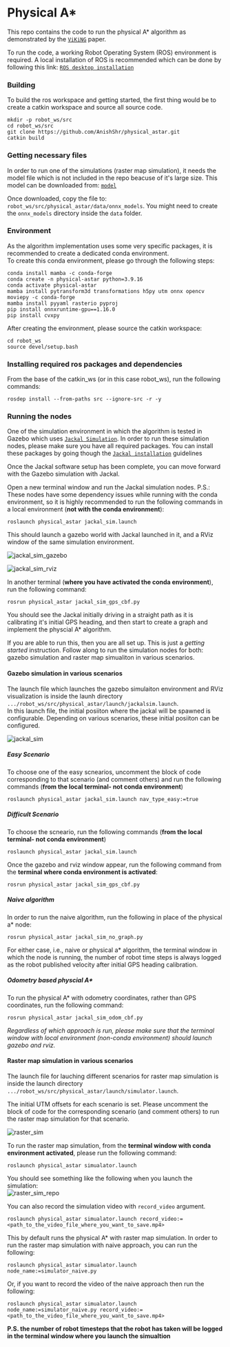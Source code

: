 # Physical A*

This repo contains the code to run the physical A* algorithm as demonstrated by the [`ViKiNG`](https://arxiv.org/abs/2202.11271) paper.   

To run the code, a working Robot Operating System (ROS) environment is required. A local installation of ROS is recommended which can be done by following this link: [`ROS desktop installation`](http://wiki.ros.org/noetic/Installation/Ubuntu)   

### Building
To build the ros workspace and getting started, the first thing would be to create a catkin workspace and source all source code.   

```
mkdir -p robot_ws/src
cd robot_ws/src
git clone https://github.com/AnishShr/physical_astar.git
catkin build
```

### Getting necessary files
In order to run one of the simulations (raster map simulation), it needs the model file which is not included in the repo beacuse of it's large size. This model can be downloaded from: [`model`](https://www.dropbox.com/scl/fi/0l1j6y96w8elcey2vfb30/distance_segment.onnx?rlkey=7sdzxfwtgd51h889a7voumsbe&st=fpz9h1py&dl=0)   

Once downloaded, copy the file to: `robot_ws/src/physical_astar/data/onnx_models`. You might need to create the `onnx_models` directory inside the `data` folder.

### Environment
As the algorithm implementation uses some very specific packages, it is recommended to create a dedicated conda environment.   
To create this conda environment, please go through the following steps:   
```
conda install mamba -c conda-forge
conda create -n physical-astar python=3.9.16
conda activate physical-astar
mamba install pytransform3d transformations h5py utm onnx opencv moviepy -c conda-forge
mamba install pyyaml rasterio pyproj
pip install onnxruntime-gpu==1.16.0
pip install cvxpy
```

After creating the environment, please source the catkin workspace:
```
cd robot_ws
source devel/setup.bash
```

### Installing required ros packages and dependencies
From the base of the catkin_ws (or in this case robot_ws), run the following commands:   
```
rosdep install --from-paths src --ignore-src -r -y
```

### Running the nodes

One of the simulation environment in which the algorithm is tested in Gazebo which uses [`Jackal Simulation`](https://docs.clearpathrobotics.com/docs/ros1noetic/robots/outdoor_robots/jackal/tutorials_jackal#simulating-jackal). In order to run these simulation nodes, please make sure you have all required packages. You can install these packages by going though the [`Jackal installation`](https://docs.clearpathrobotics.com/docs/ros1noetic/robots/outdoor_robots/jackal/tutorials_jackal#jackal-software-setup) guidelines
   
Once the Jackal software setup has been complete, you can move forward with the Gazebo simulation with Jackal.   
   
Open a new terminal window and run the Jackal simulation nodes. P.S.: These nodes have some dependency issues while running with the conda environment, so it is highly recommended to run the following commands in a local environment (**not with the conda environment**):
```
roslaunch physical_astar jackal_sim.launch
```

This should launch a gazebo world with Jackal launched in it, and a RViz window of the same simulation environment.

![jackal_sim_gazebo](https://github.com/AnishShr/physical_astar/assets/62991158/9aeb5637-0168-458c-b510-a31acece7f1d)

![jackal_sim_rviz](https://github.com/AnishShr/physical_astar/assets/62991158/baab8223-77b8-44db-aa40-f1434347389f)


In another terminal (**where you have activated the conda environment**), run the following command:
```
rosrun physical_astar jackal_sim_gps_cbf.py
```

You should see the Jackal initially driving in a straight path as it is calibrating it's initial GPS heading, and then start to create a graph and implement the physcial A* algorithm.

If you are able to run this, then you are all set up. This is just a *getting started* instruction. Follow along to run the simulation nodes for both: gazebo simulation and raster map simualiton in various scenarios.    

#### Gazebo simulation in various scenarios

The launch file which launches the gazebo simulaiton environment and RViz visualization is inside the launh directory `.../robot_ws/src/physical_astar/launch/jackalsim.launch`.   
In this launch file, the initial posiiton where the jackal will be spawned is configurable. Depending on various scenarios, these initial posiiton can be configured.   

![jackal_sim](https://github.com/AnishShr/physical_astar/assets/62991158/16fe9864-029a-413c-b3fb-6dab8bb3b4d3)


##### Easy Scenario

To choose one of the easy scnearios, uncomment the block of code corresponding to that scenario (and comment others) and run the following commands (**from the local terminal- not conda environment**)   
```
roslaunch physical_astar jackal_sim.launch nav_type_easy:=true
```

##### Difficult Scenario
To choose the scneario, run the following commands (**from the local terminal- not conda environment**)   
```
roslaunch physical_astar jackal_sim.launch
```

Once the gazebo and rviz window appear, run the following command from the **terminal where conda environment is activated**:
```
rosrun physical_astar jackal_sim_gps_cbf.py
```

##### Naive algorithm
In order to run the naive algorithm, run the following in place of the physical a* node:
```
rosrun physical_astar jackal_sim_no_graph.py
```

For either case, i.e., naive or physical a* algorithm, the terminal window in which the node is running, the number of robot time steps is always logged as the robot published velocity after initial GPS heading calibration.


##### Odometry based physcial A*
To run the physical A* with odometry coordinates, rather than GPS coordinates, run the following command:   
```
rosrun physical_astar jackal_sim_odom_cbf.py
```

*Regardless of which approach is run, please make sure that the terminal window with local environment (non-conda environment) should launch gazebo and rviz.*


#### Raster map simulation in various scenarios

The launch file for lauching different scenarios for raster map simulation is inside the launch directory `.../robot_ws/src/physical_astar/launch/simulator.launch`.   

The initial UTM offsets for each scenario is set. Please uncomment the block of code for the corresponding scenario (and comment others) to run the raster map simulation for that scenario.   

![raster_sim](https://github.com/AnishShr/physical_astar/assets/62991158/546ff578-b1cb-4777-8018-b84955835ab6)
   

To run the raster map simulation, from the **terminal window with conda environment activated**, please run the following command:   
```
roslaunch physical_astar simualator.launch
```
You should see something like the following when you launch the simulation:   
![raster_sim_repo](https://github.com/AnishShr/physical_astar/assets/62991158/fee5a97d-d363-47d3-a248-8722ed099741)



You can also record the simulation video with `record_video` argument.
```
roslaunch physical_astar simualator.launch record_video:=<path_to_the_video_file_where_you_want_to_save.mp4>
```

This by default runs the physical A* with raster map simulation. In order to run the raster map simulation with naive approach, you can run the following:   
```
roslaunch physical_astar simualator.launch node_name:=simulator_naive.py
```

Or, if you want to record the video of the naive approach then run the following:
```
roslaunch physical_astar simualator.launch node_name:=simulator_naive.py record_video:=<path_to_the_video_file_where_you_want_to_save.mp4>
```

**P.S. the number of robot timesteps that the robot has taken will be logged in the terminal window where you launch the simualtion**
